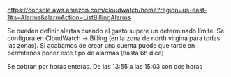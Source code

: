 https://console.aws.amazon.com/cloudwatch/home?region=us-east-1#s=Alarms&alarmAction=ListBillingAlarms

Se pueden definir alertas cuando el gasto supere un determinado límite.
Se configura en CloudWatch -> Billing (en la zona de north virgina para todas las zonas).
Si acabamos de crear una cuenta puede que tarde en permitirnos poner este tipo de alarmas (hasta 6h dice)

Se cobran por horas enteras. De las 13:55 a las 15:03 son dos horas

